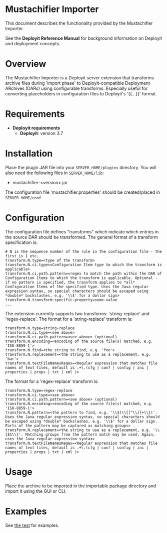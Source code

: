 # Mustachifier Importer #

This document describes the functionality provided by the Mustachifier Importer.

See the **Deployit Reference Manual** for background information on Deployit and deployment concepts.

# Overview #

The Mustachifier Importer is a Deployit server extension that transforms archive files during 'import phase' to Deployit-compatible Deployment ARchives (DARs) using configurable transforms.
Especially useful for converting placeholders in configuration files to Deployit's '{{...}}' format.

# Requirements #

* **Deployit requirements**
	* **Deployit**: version 3.7
	
# Installation #

Place the plugin JAR file into your `SERVER_HOME/plugins` directory. You will also need the following files in `SERVER_HOME/lib`:

- mustachifier-&lt;version&gt;.jar

The configuration file 'mustachifier.properties' should be created/placed in `SERVER_HOME/conf`.

# Configuration #

The configuration file defines "transforms" which indicate which entries in the source DAR should be transformed. The general format of a transform specification is:

	# N is the sequence number of the rule in the configuration file - the first is 1 etc.
	transform.N.type=<type of the transform>
	transform.N.ci.type=<Configuration Item type to which the transform is applicable>
	transform.N.ci.path.pattern=<regex to match the path within the DAR of Configuration Items to which the transform is applicable. Optional - if no pattern is specified, the transform applies to *all* Configuration Items of the specified type. Uses the Java regular expression syntax, so special characters should be escaped using *double* backslashes, e.g. '\\$' for a dollar sign>
	transform.N.transform-specific-property=some-value
	...

The extension currently supports two transforms: 'string-replace' and 'regex-replace'. The format for a 'string-replace' transform is:

	transform.N.type=string-replace
	transform.N.ci.type=<see above>
	transform.N.ci.path.pattern=<see above> (optional)
	transform.N.encoding=<encoding of the source file(s) matched, e.g. 'ISO-8859-1'>
	transform.N.find=<the string to find, e.g. 'foo'>
	transform.N.replacement=<the string to use as a replacement, e.g. 'bar'>
	transform.N.textFileNamesRegex=<Regular expression that matches file names of text files, default is .+\.(cfg | conf | config | ini | properties | props | txt | xml )>

The format for a 'regex-replace' transform is:

	transform.N.type=regex-replace
	transform.N.ci.type=<see above>
	transform.N.ci.path.pattern=<see above> (optional)
	transform.N.encoding=<encoding of the source file(s) matched, e.g. 'ISO-8859-1'>
	transform.N.pattern=<the pattern to find, e.g. '\\$(\\{[^\\}]+\\})'. Uses the Java regular expression syntax, so special characters should be escaped using *double* backslashes, e.g. '\\$' for a dollar sign. Parts of the pattern may be captured as matching groups>
	transform.N.replacement=<the string to use as a replacement, e.g. '\\{$1\\}'. Matching groups from the pattern match may be used. Again, uses the Java regular expression syntax>
	transform.N.textFileNamesRegex=<Regular expression that matches file names of text files, default is .+\.(cfg | conf | config | ini | properties | props | txt | xml )>

# Usage

Place the archive to be imported in the importable package directory and import it using the GUI or CLI.

# Examples

See [the test](https://github.com/xebialabs/community-plugins/blob/master/deployit-cli-plugins/mustachifier/src/test/resources/mustachifier.properties) for examples.
